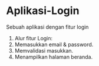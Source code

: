 # Aplikasi-Login
Sebuah aplikasi dengan fitur login

1. Alur fitur Login:
2. Memasukkan email & password.
3. Memvalidasi masukkan.
4. Menampilkan halaman beranda.
